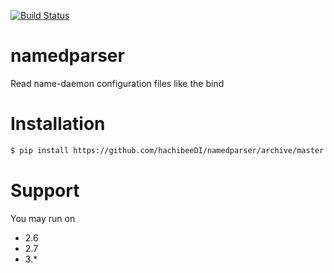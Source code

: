 
[![Build Status](https://travis-ci.org/hachibeeDI/namedparser.svg?branch=master)](https://travis-ci.org/hachibeeDI/namedparser)

# namedparser

Read name-daemon configuration files like the bind

# Installation

```bash
$ pip install https://github.com/hachibeeDI/namedparser/archive/master.zip
```

# Support

You may run on

- 2.6
- 2.7
- 3.*
